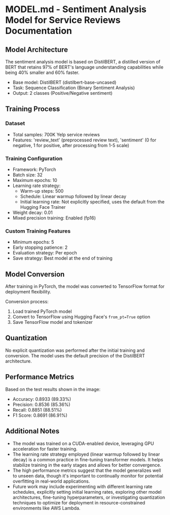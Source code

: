 # MODEL.md - Sentiment Analysis Model for Service Reviews Documentation

## Model Architecture

The sentiment analysis model is based on DistilBERT, a distilled version of BERT that retains 97% of BERT's language understanding capabilities while being 40% smaller and 60% faster. 

- Base model: DistilBERT (distilbert-base-uncased)
- Task: Sequence Classification (Binary Sentiment Analysis)
- Output: 2 classes (Positive/Negative sentiment)

## Training Process

### Dataset
- Total samples: 700K Yelp service reviews
- Features: 'review_text' (preprocessed review text), 'sentiment' (0 for negative, 1 for positive, after processing from 1-5 scale)

### Training Configuration
- Framework: PyTorch
- Batch size: 32
- Maximum epochs: 10
- Learning rate strategy:
  - Warm-up steps: 500
  - Schedule: Linear warmup followed by linear decay
  - Initial learning rate: Not explicitly specified, uses the default from the Hugging Face Trainer
- Weight decay: 0.01
- Mixed precision training: Enabled (fp16)

### Custom Training Features
- Minimum epochs: 5
- Early stopping patience: 2
- Evaluation strategy: Per epoch
- Save strategy: Best model at the end of training

## Model Conversion

After training in PyTorch, the model was converted to TensorFlow format for deployment flexibility.

Conversion process:
1. Load trained PyTorch model
2. Convert to TensorFlow using Hugging Face's `from_pt=True` option
3. Save TensorFlow model and tokenizer

## Quantization

No explicit quantization was performed after the initial training and conversion. The model uses the default precision of the DistilBERT architecture.

## Performance Metrics

Based on the test results shown in the image:

- Accuracy: 0.8933 (89.33%)
- Precision: 0.8536 (85.36%)
- Recall: 0.8851 (88.51%)
- F1 Score: 0.8691 (86.91%)

## Additional Notes

- The model was trained on a CUDA-enabled device, leveraging GPU acceleration for faster training.
- The learning rate strategy employed (linear warmup followed by linear decay) is a common practice in fine-tuning transformer models. It helps stabilize training in the early stages and allows for better convergence.
- The high performance metrics suggest that the model generalizes well to unseen data, though it's important to continually monitor for potential overfitting in real-world applications.
- Future work may include experimenting with different learning rate schedules, explicitly setting initial learning rates, exploring other model architectures, fine-tuning hyperparameters, or investigating quantization techniques to optimize for deployment in resource-constrained environments like AWS Lambda.

